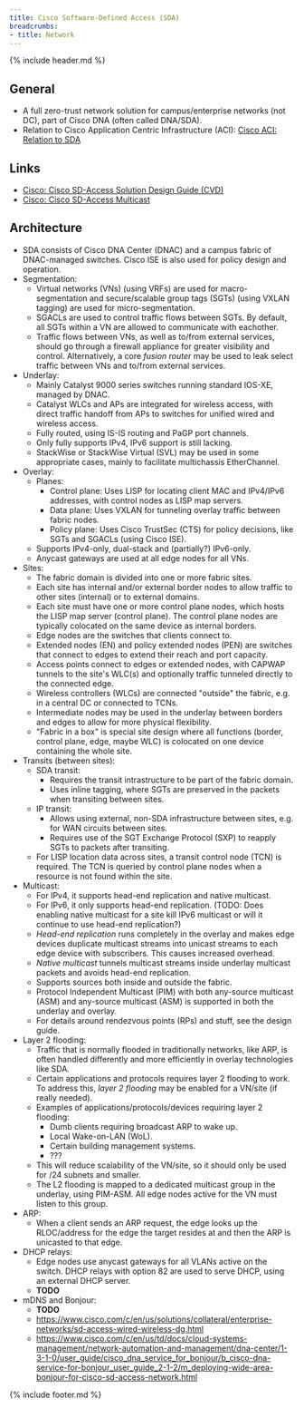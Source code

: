 ```yaml
---
title: Cisco Software-Defined Access (SDA)
breadcrumbs:
- title: Network
---
```

{% include header.md %}

## General

- A full zero-trust network solution for campus/enterprise networks (not DC), part of Cisco DNA (often called DNA/SDA).
- Relation to Cisco Application Centric Infrastructure (ACI): [Cisco ACI: Relation to SDA](../cisco-aci/#relation-to-sda)

## Links

- [Cisco: Cisco SD-Access Solution Design Guide (CVD)](https://www.cisco.com/c/en/us/td/docs/solutions/CVD/Campus/cisco-sda-design-guide.html)
- [Cisco: Cisco SD-Access Multicast](https://community.cisco.com/t5/networking-knowledge-base/cisco-sd-access-multicast/ta-p/4068110)

## Architecture

- SDA consists of Cisco DNA Center (DNAC) and a campus fabric of DNAC-managed switches. Cisco ISE is also used for policy design and operation.
- Segmentation:
    - Virtual networks (VNs) (using VRFs) are used for macro-segmentation and secure/scalable group tags (SGTs) (using VXLAN tagging) are used for micro-segmentation.
    - SGACLs are used to control traffic flows between SGTs. By default, all SGTs within a VN are allowed to communicate with eachother.
    - Traffic flows between VNs, as well as to/from external services, should go through a firewall appliance for greater visibility and control. Alternatively, a core *fusion router* may be used to leak select traffic between VNs and to/from external services.
- Underlay:
    - Mainly Catalyst 9000 series switches running standard IOS-XE, managed by DNAC.
    - Catalyst WLCs and APs are integrated for wireless access, with direct traffic handoff from APs to switches for unified wired and wireless access.
    - Fully routed, using IS-IS routing and PaGP port channels.
    - Only fully supports IPv4, IPv6 support is still lacking.
    - StackWise or StackWise Virtual (SVL) may be used in some appropriate cases, mainly to facilitate multichassis EtherChannel.
- Overlay:
    - Planes:
        - Control plane: Uses LISP for locating client MAC and IPv4/IPv6 addresses, with control nodes as LISP map servers.
        - Data plane: Uses VXLAN for tunneling overlay traffic between fabric nodes.
        - Policy plane: Uses Cisco TrustSec (CTS) for policy decisions, like SGTs and SGACLs (using Cisco ISE).
    - Supports IPv4-only, dual-stack and (partially?) IPv6-only.
    - Anycast gateways are used at all edge nodes for all VNs.
- Sites:
    - The fabric domain is divided into one or more fabric sites.
    - Each site has internal and/or external border nodes to allow traffic to other sites (internal) or to external domains.
    - Each site must have one or more control plane nodes, which hosts the LISP map server (control plane). The control plane nodes are typically colocated on the same device as internal borders.
    - Edge nodes are the switches that clients connect to.
    - Extended nodes (EN) and policy extended nodes (PEN) are switches that connect to edges to extend their reach and port capacity.
    - Access points connect to edges or extended nodes, with CAPWAP tunnels to the site's WLC(s) and optionally traffic tunneled directly to the connected edge.
    - Wireless controllers (WLCs) are connected "outside" the fabric, e.g. in a central DC or connected to TCNs.
    - Intermediate nodes may be used in the underlay between borders and edges to allow for more physical flexibility.
    - "Fabric in a box" is special site design where all functions (border, control plane, edge, maybe WLC) is colocated on one device containing the whole site.
- Transits (between sites):
    - SDA transit:
        - Requires the transit intrastructure to be part of the fabric domain.
        - Uses inline tagging, where SGTs are preserved in the packets when transiting between sites.
    - IP transit:
        - Allows using external, non-SDA infrastructure between sites, e.g. for WAN circuits between sites.
        - Requires use of the SGT Exchange Protocol (SXP) to reapply SGTs to packets after transiting.
    - For LISP location data across sites, a transit control node (TCN) is required. The TCN is queried by control plane nodes when a resource is not found within the site.
- Multicast:
    - For IPv4, it supports head-end replication and native multicast.
    - For IPv6, it only supports head-end replication. (TODO: Does enabling native multicast for a site kill IPv6 multicast or will it continue to use head-end replication?)
    - *Head-end replication* runs completely in the overlay and makes edge devices duplicate multicast streams into unicast streams to each edge device with subscribers. This causes increased overhead.
    - *Native multicast* tunnels multicast streams inside underlay multicast packets and avoids head-end replication.
    - Supports sources both inside and outside the fabric.
    - Protocol Independent Multicast (PIM) with both any-source multicast (ASM) and any-source multicast (ASM) is supported in both the underlay and overlay.
    - For details around rendezvous points (RPs) and stuff, see the design guide.
- Layer 2 flooding:
    - Traffic that is normally flooded in traditionally networks, like ARP, is often handled differently and more efficiently in overlay technologies like SDA.
    - Certain applications and protocols requires layer 2 flooding to work. To address this, *layer 2 flooding* may be enabled for a VN/site (if really needed).
    - Examples of applications/protocols/devices requiring layer 2 flooding:
        - Dumb clients requiring broadcast ARP to wake up.
        - Local Wake-on-LAN (WoL).
        - Certain building management systems.
        - ???
    - This will reduce scalability of the VN/site, so it should only be used for /24 subnets and smaller.
    - The L2 flooding is mapped to a dedicated multicast group in the underlay, using PIM-ASM. All edge nodes active for the VN must listen to this group.
- ARP:
    - When a client sends an ARP request, the edge looks up the RLOC/address for the edge the target resides at and then the ARP is unicasted to that edge.
- DHCP relays:
    - Edge nodes use anycast gateways for all VLANs active on the switch. DHCP relays with option 82 are used to serve DHCP, using an external DHCP server.
    - **TODO**
- mDNS and Bonjour:
    - **TODO**
    - https://www.cisco.com/c/en/us/solutions/collateral/enterprise-networks/sd-access-wired-wireless-dg.html
    - https://www.cisco.com/c/en/us/td/docs/cloud-systems-management/network-automation-and-management/dna-center/1-3-1-0/user_guide/cisco_dna_service_for_bonjour/b_cisco-dna-service-for-bonjour_user_guide_2-1-2/m_deploying-wide-area-bonjour-for-cisco-sd-access-network.html

{% include footer.md %}

